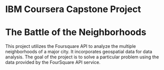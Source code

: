 # IBM Coursera Capstone Project
# The Battle of the Neighborhoods

This project utilizes the Foursquare API to analyze the multiple neighborhoods of a major city. It incorporates geospatial data for data analysis. The goal of the project is to solve a particular problem using the data provided by the FourSquare API service.

